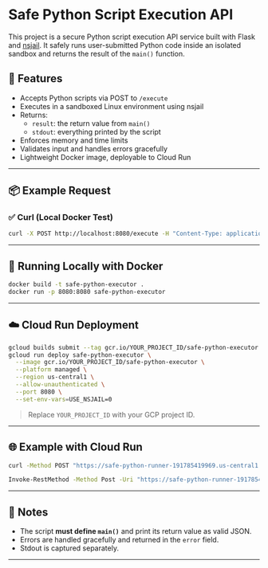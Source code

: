 # Safe Python Script Execution API

This project is a secure Python script execution API service built with Flask and [nsjail](https://github.com/google/nsjail). It safely runs user-submitted Python code inside an isolated sandbox and returns the result of the `main()` function.

## 🚀 Features

- Accepts Python scripts via POST to `/execute`
- Executes in a sandboxed Linux environment using nsjail
- Returns:
  - `result`: the return value from `main()`
  - `stdout`: everything printed by the script
- Enforces memory and time limits
- Validates input and handles errors gracefully
- Lightweight Docker image, deployable to Cloud Run

---

## 📦 Example Request

### ✅ Curl (Local Docker Test)

```bash
curl -X POST http://localhost:8080/execute -H "Content-Type: application/json" -d "{"script": "def main():\n    print(\"Hello from script\")\n    return {\"status\": \"success\"}\n\nif __name__ == \"__main__\":\n    import json\n    print(json.dumps(main()))"}"
```

---

## 🐳 Running Locally with Docker

```bash
docker build -t safe-python-executor .
docker run -p 8080:8080 safe-python-executor
```

---

## ☁️ Cloud Run Deployment

```bash
gcloud builds submit --tag gcr.io/YOUR_PROJECT_ID/safe-python-executor
gcloud run deploy safe-python-executor \
  --image gcr.io/YOUR_PROJECT_ID/safe-python-executor \
  --platform managed \
  --region us-central1 \
  --allow-unauthenticated \
  --port 8080 \
  --set-env-vars=USE_NSJAIL=0
```

> Replace `YOUR_PROJECT_ID` with your GCP project ID.

---

## 🌐 Example with Cloud Run

```bash
curl -Method POST "https://safe-python-runner-191785419969.us-central1.run.app/execute" -ContentType "application/json" -Body '{"script": "import json\n\ndef main():\n    print(\"Hello from main!\")\n    result = {\"status\": \"success\", \"value\": 42}\n    print(json.dumps(result))\n\nif __name__ == \"__main__\":\n    main()"}'
```

```bash
Invoke-RestMethod -Method Post -Uri "https://safe-python-runner-191785419969.us-central1.run.app/execute" -ContentType "application/json" -Body '{"script": "import json\ndef main():\n print(\"Hello from main!\")\n result = {\"status\": \"success\", \"value\": 42}\n print(json.dumps(result))\n\nif __name__ == \"__main__\":\n main()"}'  
```

---

## 📝 Notes

- The script **must define `main()`** and print its return value as valid JSON.
- Errors are handled gracefully and returned in the `error` field.
- Stdout is captured separately.

---
